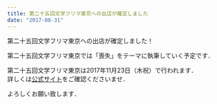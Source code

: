 ```yaml
---
title: 第二十五回文学フリマ東京への出店が確定しました
date: "2017-08-31"
---
```

第二十五回文学フリマ東京への出店が確定しました！

第二十五回文学フリマ東京では「喪失」をテーマに執筆していく予定です．

第二十五回文学フリマ東京は2017年11月23日（木祝）で行われます．<br/>
詳しくは<a href="http://bunfree.net/?tokyo_bun25">公式サイト</a>をご確認くださいませ．

よろしくお願い致します．
